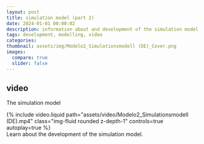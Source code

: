 ```yaml
---
layout: post
title: simulation model (part 2)
date: 2024-01-01 00:00:02
description: information about and development of the simulation model (German)
tags: development, modelling, video
categories:
thumbnail: assets/img/Modelo2_Simulationsmodell (DE)_Cover.png
images:
  compare: true
  slider: false
---
```


## video

The simulation model

<div class="row mt-3">
    <div class="col-sm mt-3 mt-md-0">
        {% include video.liquid path="assets/video/Modelo2_Simulationsmodell (DE).mp4" class="img-fluid rounded z-depth-1" controls=true autoplay=true %}
    </div>
</div>
<div class="caption">
    Learn about the development of the simulation model.
</div>

<!-- 
It does also support embedding videos from different sources. Here are some examples:

<div class="row mt-3">
    <div class="col-sm mt-3 mt-md-0">
        {% include video.liquid path="https://www.youtube.com/embed/jNQXAC9IVRw" class="img-fluid rounded z-depth-1" %}
    </div>
    <div class="col-sm mt-3 mt-md-0">
        {% include video.liquid path="https://player.vimeo.com/video/524933864?h=1ac4fd9fb4&title=0&byline=0&portrait=0" class="img-fluid rounded z-depth-1" %}
    </div>
</div> -->
